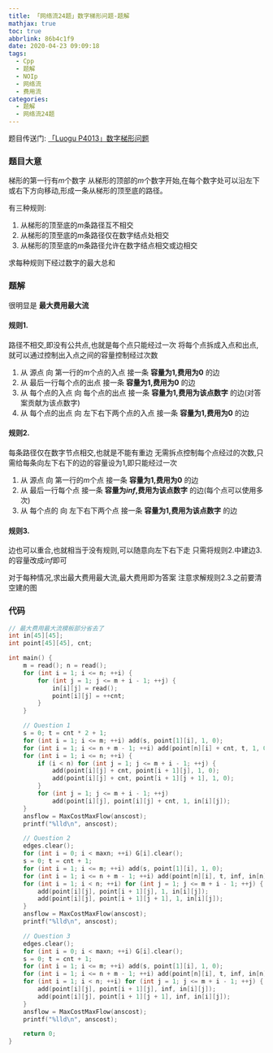 ```yaml
---
title: 「网络流24题」数字梯形问题-题解
mathjax: true
toc: true
abbrlink: 86b4c1f9
date: 2020-04-23 09:09:18
tags:
  - Cpp
  - 题解
  - NOIp
  - 网络流
  - 费用流
categories:
  - 题解
  - 网络流24题
---
```


题目传送门: [「Luogu P4013」数字梯形问题](https://www.luogu.com.cn/problem/P4013)

<!--more-->

### 题目大意
梯形的第一行有$m$个数字
从梯形的顶部的$m$个数字开始,在每个数字处可以沿左下或右下方向移动,形成一条从梯形的顶至底的路径。

有三种规则:
1. 从梯形的顶至底的$m$条路径互不相交
2. 从梯形的顶至底的$m$条路径仅在数字结点处相交
3. 从梯形的顶至底的$m$条路径允许在数字结点相交或边相交

求每种规则下经过数字的最大总和

### 题解
很明显是 __最大费用最大流__
#### 规则1.
路径不相交,即没有公共点,也就是每个点只能经过一次
将每个点拆成入点和出点,就可以通过控制出入点之间的容量控制经过次数
1. 从 源点 向 第一行的$m$个点的入点 接一条 __容量为$1$,费用为$0$__ 的边
2. 从 最后一行每个点的出点 接一条 __容量为$1$,费用为$0$__ 的边
3. 从 每个点的入点 向 每个点的出点 接一条 __容量为$1$,费用为该点数字__ 的边(对答案贡献为该点数字)
4. 从 每个点的出点 向 左下右下两个点的入点 接一条 __容量为$1$,费用为$0$__ 的边

#### 规则2.
每条路径仅在数字节点相交,也就是不能有重边
无需拆点控制每个点经过的次数,只需给每条向左下右下的边的容量设为$1$,即只能经过一次
1. 从 源点 向 第一行的$m$个点 接一条 __容量为$1$,费用为$0$__ 的边
2. 从 最后一行每个点 接一条 __容量为$inf$,费用为该点数字__ 的边(每个点可以使用多次)
3. 从 每个点的 向 左下右下两个点 接一条 __容量为$1$,费用为该点数字__ 的边

#### 规则3.
边也可以重合,也就相当于没有规则,可以随意向左下右下走
只需将规则2.中建边3.的容量改成$inf$即可


对于每种情况,求出最大费用最大流,最大费用即为答案
注意求解规则2.3.之前要清空建的图

### 代码
```cpp
// 最大费用最大流模板部分省去了
int in[45][45];
int point[45][45], cnt;

int main() {
    m = read(); n = read();
    for (int i = 1; i <= n; ++i) {
        for (int j = 1; j <= m + i - 1; ++j) {
            in[i][j] = read();
            point[i][j] = ++cnt;
        }
    }

    // Question 1
    s = 0; t = cnt * 2 + 1;
    for (int i = 1; i <= m; ++i) add(s, point[1][i], 1, 0);
    for (int i = 1; i <= n + m - 1; ++i) add(point[n][i] + cnt, t, 1, 0);
    for (int i = 1; i <= n; ++i) {
        if (i < n) for (int j = 1; j <= m + i - 1; ++j) {
            add(point[i][j] + cnt, point[i + 1][j], 1, 0);
            add(point[i][j] + cnt, point[i + 1][j + 1], 1, 0);
        }
        for (int j = 1; j <= m + i - 1; ++j) 
            add(point[i][j], point[i][j] + cnt, 1, in[i][j]);
    }
    ansflow = MaxCostMaxFlow(anscost);
    printf("%lld\n", anscost);

    // Question 2
    edges.clear();
    for (int i = 0; i < maxn; ++i) G[i].clear();
    s = 0; t = cnt + 1;
    for (int i = 1; i <= m; ++i) add(s, point[1][i], 1, 0);
    for (int i = 1; i <= n + m - 1; ++i) add(point[n][i], t, inf, in[n][i]);
    for (int i = 1; i < n; ++i) for (int j = 1; j <= m + i - 1; ++j) {
        add(point[i][j], point[i + 1][j], 1, in[i][j]);
        add(point[i][j], point[i + 1][j + 1], 1, in[i][j]);
    }
    ansflow = MaxCostMaxFlow(anscost);
    printf("%lld\n", anscost);

    // Question 3
    edges.clear();
    for (int i = 0; i < maxn; ++i) G[i].clear();
    s = 0; t = cnt + 1;
    for (int i = 1; i <= m; ++i) add(s, point[1][i], 1, 0);
    for (int i = 1; i <= n + m - 1; ++i) add(point[n][i], t, inf, in[n][i]);
    for (int i = 1; i < n; ++i) for (int j = 1; j <= m + i - 1; ++j) {
        add(point[i][j], point[i + 1][j], inf, in[i][j]);
        add(point[i][j], point[i + 1][j + 1], inf, in[i][j]);
    }
    ansflow = MaxCostMaxFlow(anscost);
    printf("%lld\n", anscost);

    return 0;
}
```